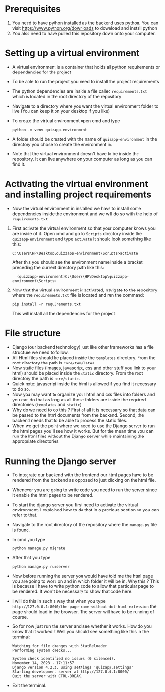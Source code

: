 # Prerequisites 
1. You need to have python installed as the backend uses python. You can visit https://www.python.org/downloads to download and install python
2. You also need to have pulled this repository down onto your computer.

# Setting up a virtual environment
- A virtual environment is a container that holds all python requirements or dependencies for the project
- To be able to run the project you need to install the project requirements
- The python dependencies are inside a file called `requirements.txt` which is located in the root directory of the repository
- Navigate to a directory where you want the virtual environment folder to live (You can keep it on your desktop if you like)
- To create the virtual environment open cmd and type
  
    ```
    python -m venv quizapp-environment
    ```
- A folder should be created with the name of `quizapp-environment` in the directory you chose to create the environment in.
- Note that the virtual environment doesn't have to be inside the repository. It can live anywhere on your computer as long as you can find it.
  
# Activating the virtual environment and installing project requirements
- Now the virtual environment in installed we have to install some dependencies inside the environment and we will do so with the help of `requirements.txt`

1. First activate the virtual environment so that your computer knows you are inside of it. Open cmd and go to `Scripts` directory inside the `quizapp-environment` and type `activate`
   It should look something like this:
    ```
    C:\Users\HP\Desktop\quizzapp-environment\Scripts>activate
    ```
    After this you should see the environment name inside a bracket preceding the current directory path like this:
 
    ```
      (quizzapp-environment)C:\Users\HP\Desktop\quizzapp-environment\Scripts>
    ```


2. Now that the virtual environment is activated, navigate to the repository where the `requirements.txt` file is located and run the command:
   ```
   pip install -r requirements.txt
   ```
   This will install all the dependencies for the project

# File structure
- Django (our backend technology) just like other frameworks has a file structure we need to follow.
- All Html files should be placed inside the `templates` directory. From the root directory the path is `core/templates`
- Now static files (images, javascript, css and other stuff you link to your html) should be placed inside the `static` directory. From the root directory the path is `core/static`.
- Quick note: javascript inside the html is allowed if you find it necessary to do so.
- Now you may want to organize your html and css files into folders and you can do that as long as all those folders are inside the required directories (`templates` and `static`).
- Why do we need to do this ? First of all it is necessary so that data can be passed to the html documents from the backend. Second, the backend needs that to be able to process the static files.
- When we get the point where we need to use the Django server to run the html pages you'll see how it works. But for the mean time you can run the html files without the Django server
  while maintaining the appropriate directories

# Running the Django server
- To integrate our backend with the frontend our html pages have to be rendered from the backend as opposed to just clicking on the html file.
- Whenever you are going to write code you need to run the server since it enable the html pages to be rendered.
- To start the django server you first need to activate the virtual environment. I explained how to do that in a previous section so you can refer to that.
- Navigate to the root directory of the repository where the `manage.py` file is found.
- In cmd you type
  
  ```
  python manage.py migrate
  ```
- After that you type
  
  ```
  python manage.py runserver
  ```
- Now before running the server you would have told me the html page you are going to work on and in which folder it will be in. Why this ? This is because I have to write python code to allow that particular
  page to be rendered. It won't be necessary to show that code here.
- I will do this in such a way that when you type `http://127.0.0.1:8000/the-page-name-without-dot-html-extension` the page should load in the browser. The server will have to be running of course.
- So for now just run the server and see whether it works. How do you know that it worked ? Well you should see something like this in the terminal:

  ```
  Watching for file changes with StatReloader
  Performing system checks...
  
  System check identified no issues (0 silenced).
  November 14, 2023 - 17:11:57
  Django version 4.2.2, using settings 'quizapp.settings'
  Starting development server at http://127.0.0.1:8000/
  Quit the server with CTRL-BREAK.
  ```
- Exit the terminal. 
  

   
  
